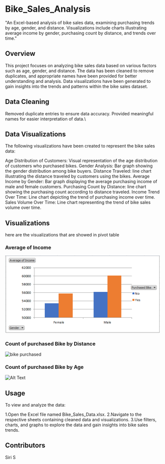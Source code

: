 # Bike_Sales_Analysis
"An Excel-based analysis of bike sales data, examining purchasing trends by age, gender, and distance. Visualizations include charts illustrating average income by gender, purchasing count by distance, and trends over time."

## Overview
This project focuses on analyzing bike sales data based on various factors such as age, gender, and distance. The data has been cleaned to remove duplicates, and appropriate names have been provided for better understanding and analysis. Data visualizations have been generated to gain insights into the trends and patterns within the bike sales dataset.


## Data Cleaning
Removed duplicate entries to ensure data accuracy.
Provided meaningful names for easier interpretation of data.\

## Data Visualizations
The following visualizations have been created to represent the bike sales data:

Age Distribution of Customers: Visual representation of the age distribution of customers who purchased bikes.
Gender Analysis: Bar graph showing the gender distribution among bike buyers.
Distance Traveled: line chart illustrating the distance traveled by customers using the bikes.
Average Income by Gender: Bar graph displaying the average purchasing income of male and female customers.
Purchasing Count by Distance: line chart showing the purchasing count according to distance traveled.
Income Trend Over Time: Line chart depicting the trend of purchasing income over time.
Sales Volume Over Time: Line chart representing the trend of bike sales volume over time.

## Visualizations
here are the visualizations that are showed in pivot table

### Average of Income
![bike purchased](Screenshots/1.png)

### Count of purchased Bike by Distance
![bike purchased](image_url)

### Count of purchased Bike by Age
![Alt Text](image_url)


## Usage
To view and analyze the data:

1.Open the Excel file named Bike_Sales_Data.xlsx.
2.Navigate to the respective sheets containing cleaned data and visualizations.
3.Use filters, charts, and graphs to explore the data and gain insights into bike sales trends.

## Contributors
Siri S
